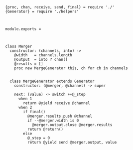    {proc, chan, receive, send, final} = require './'
    {Generator} = require './helpers'



    module.exports =



    class Merger
      constructor: (channels, into) ->
        @width   = channels.length
        @output  = into ? chan()
        @results = []
        proc new MergeGenerator this, ch for ch in channels


      class MergeGenerator extends Generator
        constructor: (@merger, @channel) -> super

        next: (value) -> switch ++@_step
          when 1
            return @yield receive @channel
          when 2
            if final()
              @merger.results.push @channel
              if --@merger.width is 0
                @merger.output.close @merger.results
              return @return()
            else
              @_step = 0
              return @yield send @merger.output, value
